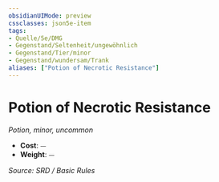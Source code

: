 ```yaml
---
obsidianUIMode: preview
cssclasses: json5e-item
tags:
- Quelle/5e/DMG
- Gegenstand/Seltenheit/ungewöhnlich
- Gegenstand/Tier/minor
- Gegenstand/wundersam/Trank
aliases: ["Potion of Necrotic Resistance"]
---
```

# Potion of Necrotic Resistance
*Potion, minor, uncommon*  

- **Cost**: ⏤
- **Weight**: ⏤

*Source: SRD / Basic Rules*